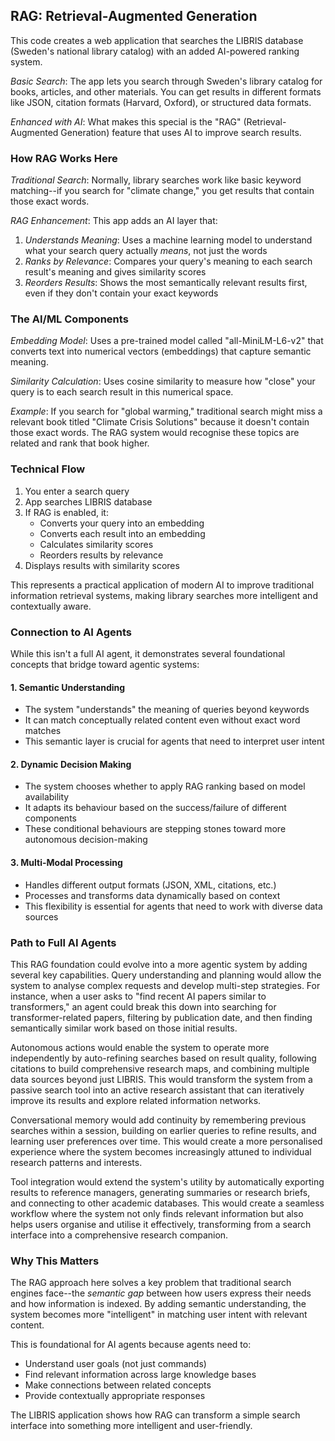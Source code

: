 
## RAG: Retrieval-Augmented Generation

This code creates a web application that searches the LIBRIS database (Sweden's national library catalog)
with an added AI-powered ranking system.

*Basic Search*: The app lets you search through Sweden's library catalog for books, articles, and other
materials. You can get results in different formats like JSON, citation formats (Harvard, Oxford), or
structured data formats.

*Enhanced with AI*: What makes this special is the "RAG" (Retrieval-Augmented Generation) feature that
uses AI to improve search results.

### How RAG Works Here

*Traditional Search*: Normally, library searches work like basic keyword matching--if you search for
"climate change," you get results that contain those exact words.

*RAG Enhancement*: This app adds an AI layer that:
1. *Understands Meaning*: Uses a machine learning model to understand what
   your search query actually *means*, not just the words
2. *Ranks by Relevance*: Compares your query's meaning to each search result's
   meaning and gives similarity scores
3. *Reorders Results*: Shows the most semantically relevant results first,
   even if they don't contain your exact keywords


### The AI/ML Components

*Embedding Model*: Uses a pre-trained model called "all-MiniLM-L6-v2" that converts text
into numerical vectors (embeddings) that capture semantic meaning.

*Similarity Calculation*: Uses cosine similarity to measure how "close" your query is to
each search result in this numerical space.

*Example*: If you search for "global warming," traditional search might miss a relevant book
titled "Climate Crisis Solutions" because it doesn't contain those exact words. The RAG
system would recognise these topics are related and rank that book higher.


### Technical Flow

1. You enter a search query
2. App searches LIBRIS database
3. If RAG is enabled, it:
   - Converts your query into an embedding
   - Converts each result into an embedding
   - Calculates similarity scores
   - Reorders results by relevance
4. Displays results with similarity scores

This represents a practical application of modern AI to improve traditional information
retrieval systems, making library searches more intelligent and contextually aware.


### Connection to AI Agents

While this isn't a full AI agent, it demonstrates several foundational concepts that bridge
toward agentic systems:

#### 1. Semantic Understanding
- The system "understands" the meaning of queries beyond keywords
- It can match conceptually related content even without exact word matches
- This semantic layer is crucial for agents that need to interpret user intent

#### 2. Dynamic Decision Making
- The system chooses whether to apply RAG ranking based on model availability
- It adapts its behaviour based on the success/failure of different components
- These conditional behaviours are stepping stones toward more autonomous decision-making

#### 3. Multi-Modal Processing
- Handles different output formats (JSON, XML, citations, etc.)
- Processes and transforms data dynamically based on context
- This flexibility is essential for agents that need to work with diverse data sources


### Path to Full AI Agents

This RAG foundation could evolve into a more agentic system by adding several key capabilities.
Query understanding and planning would allow the system to analyse complex requests and develop
multi-step strategies. For instance, when a user asks to "find recent AI papers similar to
transformers," an agent could break this down into searching for transformer-related papers,
filtering by publication date, and then finding semantically similar work based on those initial
results.

Autonomous actions would enable the system to operate more independently by auto-refining searches
based on result quality, following citations to build comprehensive research maps, and combining
multiple data sources beyond just LIBRIS. This would transform the system from a passive search
tool into an active research assistant that can iteratively improve its results and explore related
information networks.

Conversational memory would add continuity by remembering previous searches within a session, building
on earlier queries to refine results, and learning user preferences over time. This would create a
more personalised experience where the system becomes increasingly attuned to individual research
patterns and interests.

Tool integration would extend the system's utility by automatically exporting results to reference
managers, generating summaries or research briefs, and connecting to other academic databases. This
would create a seamless workflow where the system not only finds relevant information but also helps
users organise and utilise it effectively, transforming from a search interface into a comprehensive
research companion.

### Why This Matters

The RAG approach here solves a key problem that traditional search engines face--the
*semantic gap* between how users express their needs and how information is indexed.
By adding semantic understanding, the system becomes more "intelligent" in matching
user intent with relevant content.

This is foundational for AI agents because agents need to:
- Understand user goals (not just commands)
- Find relevant information across large knowledge bases
- Make connections between related concepts
- Provide contextually appropriate responses

The LIBRIS application shows how RAG can transform a simple search interface into something
more intelligent and user-friendly.


